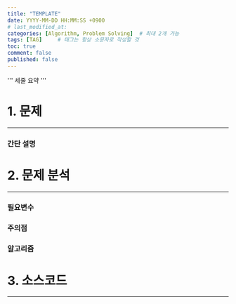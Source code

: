 ```yaml
---
title: "TEMPLATE"
date: YYYY-MM-DD HH:MM:SS +0900
# last_modified_at: 
categories: [Algorithm, Problem Solving]  # 최대 2개 가능
tags: [TAG]     # 태그는 항상 소문자로 작성할 것
toc: true
comment: false
published: false
---
```


''' 세줄 요약 '''

# 1. 문제
---
### 간단 설명

# 2. 문제 분석
---
### 필요변수
### 주의점
### 알고리즘

# 3. 소스코드
---

